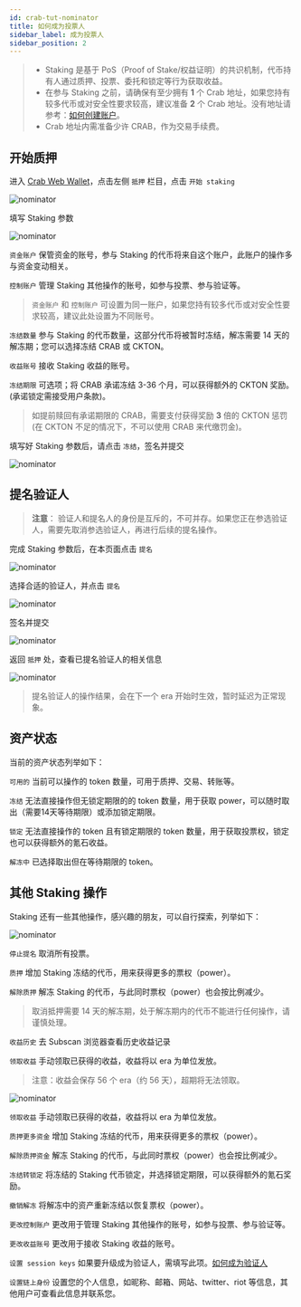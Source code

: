 ```yaml
---
id: crab-tut-nominator
title: 如何成为投票人
sidebar_label: 成为投票人
sidebar_position: 2
---
```


> - Staking 是基于 PoS（Proof of Stake/权益证明）的共识机制，代币持有人通过质押、投票、委托和锁定等行为获取收益。  
> - 在参与 Staking 之前，请确保有至少拥有 **1** 个 Crab 地址，如果您持有较多代币或对安全性要求较高，建议准备 **2** 个 Crab 地址。没有地址请参考：[如何创建账户](https://docs.darwinia.network/docs/zh-CN/crab-tut-create-account)。  
> - Crab 地址内需准备少许 CRAB，作为交易手续费。

## 开始质押

进入 [Crab Web Wallet](https://apps.darwinia.network)，点击左侧 `抵押` 栏目，点击 `开始 staking`  

![nominator](../../assets/tut/staking-norminator/1.png)

填写 Staking 参数  

![nominator](../../assets/tut/staking-norminator/2.png)

`资金账户` 保管资金的账号，参与 Staking 的代币将来自这个账户，此账户的操作多与资金变动相关。

`控制账户` 管理 Staking 其他操作的账号，如参与投票、参与验证等。

> `资金账户` 和 `控制账户` 可设置为同一账户，如果您持有较多代币或对安全性要求较高，建议此处设置为不同账号。  

`冻结数量` 参与 Staking 的代币数量，这部分代币将被暂时冻结，解冻需要 14 天的解冻期；您可以选择冻结 CRAB 或 CKTON。

`收益账号` 接收 Staking 收益的账号。

`冻结期限` 可选项；将 CRAB 承诺冻结 3-36 个月，可以获得额外的 CKTON 奖励。(承诺锁定需接受用户条款)。

> 如提前赎回有承诺期限的 CRAB，需要支付获得奖励 **3** 倍的 CKTON 惩罚 (在 CKTON 不足的情况下，不可以使用 CRAB 来代缴罚金)。

填写好 Staking 参数后，请点击 `冻结`，签名并提交

![nominator](../../assets/tut/staking-norminator/3.png)

## 提名验证人

> **注意**： 验证人和提名人的身份是互斥的，不可并存。如果您正在参选验证人，需要先取消参选验证人，再进行后续的提名操作。

完成 Staking 参数后，在本页面点击 `提名`

![nominator](../../assets/tut/staking-norminator/4.png)

选择合适的验证人，并点击 `提名`

![nominator](../../assets/tut/staking-norminator/5.png)

签名并提交

![nominator](../../assets/tut/staking-norminator/6.png)

返回 `抵押` 处，查看已提名验证人的相关信息

![nominator](../../assets/tut/staking-norminator/7.png)

> 提名验证人的操作结果，会在下一个 era 开始时生效，暂时延迟为正常现象。

## 资产状态

当前的资产状态列举如下：

`可用的` 当前可以操作的 token 数量，可用于质押、交易、转账等。

`冻结` 无法直接操作但无锁定期限的的 token 数量，用于获取 power，可以随时取出（需要14天等待期限）或添加锁定期限。

`锁定` 无法直接操作的 token 且有锁定期限的 token 数量，用于获取投票权，锁定也可以获得额外的氪石收益。

`解冻中` 已选择取出但在等待期限的 token。

## 其他 Staking 操作

Staking 还有一些其他操作，感兴趣的朋友，可以自行探索，列举如下：

![nominator](../../assets/tut/staking-norminator/8.png)

`停止提名` 取消所有投票。

`质押`  增加 Staking 冻结的代币，用来获得更多的票权（power）。

`解除质押` 解冻 Staking 的代币，与此同时票权（power）也会按比例减少。

> 取消抵押需要 14 天的解冻期，处于解冻期内的代币不能进行任何操作，请谨慎处理。

`收益历史` 去 Subscan 浏览器查看历史收益记录

`领取收益` 手动领取已获得的收益，收益将以 era 为单位发放。

> 注意：收益会保存 56 个 era（约 56 天），超期将无法领取。

![nominator](../../assets/tut/staking-norminator/9.png)

`领取收益` 手动领取已获得的收益，收益将以 era 为单位发放。

`质押更多资金` 增加 Staking 冻结的代币，用来获得更多的票权（power）。

`解除质押资金` 解冻 Staking 的代币，与此同时票权（power）也会按比例减少。

`冻结转锁定` 将冻结的 Staking 代币锁定，并选择锁定期限，可以获得额外的氪石奖励。

`撤销解冻` 将解冻中的资产重新冻结以恢复票权（power）。

`更改控制账户` 更改用于管理 Staking 其他操作的账号，如参与投票、参与验证等。

`更改收益账号` 更改用于接收 Staking 收益的账号。

`设置 session keys` 如果要升级成为验证人，需填写此项。[如何成为验证人](crab-tut-validator.md)

`设置链上身份` 设置您的个人信息，如昵称、邮箱、网站、twitter、riot 等信息，其他用户可查看此信息并联系您。

